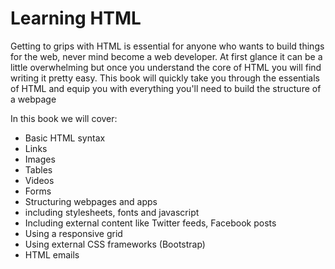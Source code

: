 # Learning HTML

Getting to grips with HTML is essential for anyone who wants to build things for the web, never mind become a web developer. At first glance it can be a little overwhelming but once you understand the core of HTML you will find writing it pretty easy. This book will quickly take you through the essentials of HTML and equip you with everything you'll need to build the structure of a webpage

In this book we will cover:

* Basic HTML syntax
* Links
* Images
* Tables
* Videos
* Forms
* Structuring webpages and apps
* including stylesheets, fonts and javascript
* Including external content like Twitter feeds, Facebook posts
* Using a responsive grid
* Using external CSS frameworks (Bootstrap)
* HTML emails